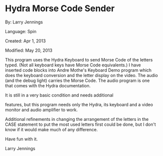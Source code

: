 # Hydra Morse Code Sender

By: Larry Jennings

Language: Spin

Created: Apr 1, 2013

Modified: May 20, 2013

This program uses the Hydra Keyboard to send Morse Code of the letters typed. (Not all keyboard keys have Morse Code equivalents.) I have inserted code blocks into Andre Mothe's Keyboard Demo program which does the keyboard conversion and the letter display on the video. The audio (and the debug light) carries the Morse Code. The audio program is one that comes with the Hydra documentation.

It is still in a very basic condition and needs additional

features, but this program needs only the Hydra, its keyboard and a video monitor and audio amplifier to work.

Additional refinements in changing the arrangement of the letters in the CASE statement to put the most used letters first could be done, but I don't know if it would make much of any difference.

Have fun with it.

Larry Jennings
